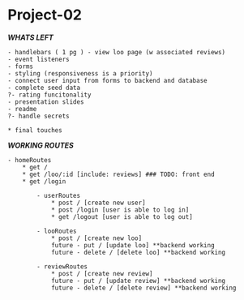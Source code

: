 # Project-02

<!-- TEAM DASHBOARD
    * updated 07:00a 4/6/21
    * task timeline + assignments at bottom -->

<!-- ISSUES --------->
<!-- Total: 13 ------>
<!-- Per Person: 4 -->
<!-- Per Day: 1.75 ----->
<!-- Days left: 2 --->


<!-- PSA: Comment your code and use console.logs for testing + leave them in there so others who are using that page can test as well. We will delete them before we submit -->

<!-- GIT:
    * start on your personal local branch
    - git pull *sync your local branch w your remote branch
    - git push *read CLI message - you may have to add + commit before pushing
    - git checkout main
    - git pull *sync your local main branch w remote main branch
    - git push
    - git checkout yourbranch
    - git merge main *merge updated local personal branch w your updated local main branch
    * resolve conflicts - usually accept incoming changes
    - git add, commit, push --->


<!-- Dependecies:
    - bcrypt 5.0.1- installed, working
    - connect-session-sequelize 7.1.1 - installed, working
    - dotenv 8.2.0- installed, questions about .env file when repo being pushed and pulled
    - express 4.17.1- installed, working
    - express-handlebars 5.3.0 - installed, working
    - express-session 1.17.1 - installed, working
    - mysql2 2.2.5 - installed, *handles promises differently than 'mysql'
    - nodemon - installed, working
    - s-haversine  - installed, working
    - sequelize 6.6.2 - installed, working
    - uniqid 5.3.0 - installed, *not used yet-->

<!--
X API /* { Brandon } */
X - what data are we able to pull from google maps and how will we be able to manipulate it?

X SEED INFO
#1  *FINISH /* pick up issue: { S and/or J } */

X - seed files need to be converted to js files and completed with information enough to present multiple locations and reviews /* { Janee + Kathryn } */
X - need to figure out exactly what information we need from each model, why + how we're using it, where we need to send it, etc.
    /* { Kathryn } */

X BCRYPT - working /* { Janee + Kathryn } */

#2 - HANDLEBARS (+ connect them to wherever they need to be connected to)
    /*{ Brandon } */
    /* { Kathryn assist if needed } */

#3 - CSS for handlebars files
        /* { Janee'} */
        /* { Sarehon } */

#4 - FORMS /* { Janee + Sarehon .then B + K } */

#5 - EVENT LISTENERS /* pick up issue: { Kathryn +/ Brandon } */

#6 - front end js functions to iterate through all of our api calls
    and connect user input to backend + database /* pick up issue: { Kathryn +/ Brandon } */
    * api calls can only be up to 75 per hour or something like that ** )

X   - main menu functionality  /* { Brandon } */

X - haversine function to render 20 mi radius based on user's current location /* { Kathryn } */

X - deploy to Heroku /* pick up issue: { Kathryn } */
        * boilerplate passport* tutor note
        * figure out how to access it from Heroku

#7 figure out how to remedy the git guardian secret thing // save for last // handling secrets is a project requirement

#8 - readme /* pick up issue: { Sarehon } */

#9 - presentation  /* { Sarehon } */
    - slides
    - timing
    - meet presentation requirements


*** NOT MVP - rating functionality *front end js /* { B or K } */
*** NOT MVP - favorites and trip boards/saved // save for last
*** NOT MVP - user customization optiions like themes, light/dark switch, etc
    ^^^^^^^ - could be presented as future considerations


<!-- TECHNOLOGIES
    - css framework - materialize
    - mysql (sequelize(ORM), + professional appearing seed files)
    - express (handlebars.js)
    - node.js (dotenv, bcrypt)
    - heroku (deployement)
    - encryption/authentication for access (bcrypt)

    DESIRED FUNCTIONALITY
    X- collaborative use between different users on project boards
    X- third party api that gives us location data
    X- log in functionality
    X- main menu functionality
    x- review functionality // *** CHECK review connected to loo ***
    X- add new loo (includes location) functionality
    * save favorites funcitonality
    * search history or recent searches
    X- professional appearance
    - responsive UI
    - rating functionality
    - buttons for update + delete user, loos, reviews

    NEXT LEVEL EXTRAS
    - add user likes to Reviews
    - comment on reviews
    - favorites + pinboards
    - user customization optiions ( themes, light/dark switch, etc )
    - weather api for homepage greeting/banner
    - automated scroll + transitions
    - update user, delete user

    CHALLENGES + UNCHARTED TERRITORIES
    - Google Maps API
    - materialize css framework
    - handlebars framework
    - project scale
    - communication due to schedules


TIMELINE

    - Tues: X
        x- project idea { Janee' }
        x- user story + wireframe { Kathryn }
        x- file structure, repo set up, install dependencies { Kathryn }
    - Thurs: X
        x- server + models { Janee' }
        x- config/connection { Brandon }
        x- server running { Kathryn }
    - Fri: X
        x- solidify needed data to be included in models + seeds { Kathryn }
        x- solidify API { Brandon }
        x- models + seed structure { J + K }
        x- create user logins, cookies, and properly encrypt information { B + K }
        x- begin responsive styling { Janee' }
    - Sat: X
        x- configure main menu functionality { Brandon }
    - Sun: X
        x- overflow
    - Mon: X
        x- overflow
    - Tues: X
        x- assess where we're at and make a game plan for achieving desired final product
    - Wed: X
        x- get haversine function working { Kathryn }
        x- finish back end routes { Kathryn }
    - Thurs: X
        x- presentation plan { Sarehon }
        x- presentation runthrough { All }
        x- heroku setup { Kathryn }


    - Fri: 1
        - views IN PROGRESS { Brandon + Kathryn }
        - finish font end routes { K + B }
        - styling { Sarehon + Janee' }
        - finish forms { K }
        - finish seed data { Janee + Sarehon }
        - complete MVP { ALL }
        - README { Sarehon }
        - commit final changes { ALL }
        - final touches { ALL }
        - presentation slides { Sarehon }

        FUTURE CONSIDERATIONS:
            - configure save favorites + search history functionality
            - photos and/or themes, light/dark switch, etc

    - Sat: 0
        - PRESENT { ALL }

    -->

***WHATS LEFT***


    - handlebars ( 1 pg ) - view loo page (w associated reviews)
    - event listeners
    - forms
    - styling (responsiveness is a priority)
    - connect user input from forms to backend and database
    - complete seed data
    ?- rating funcitonality
    - presentation slides
    - readme
    ?- handle secrets

    * final touches

***WORKING ROUTES***

    - homeRoutes
        * get /
        * get /loo/:id [include: reviews] ### TODO: front end
        * get /login

            - userRoutes
                * post / [create new user]
                * post /login [user is able to log in]
                * get /logout [user is able to log out]

            - looRoutes
                * post / [create new loo]
                future - put / [update loo] **backend working
                future - delete / [delete loo] **backend working

            - reviewRoutes
                * post / [create new review]
                future - put / [update review] **backend working
                future - delete / [delete review] **backend working

<!-- APP STRUCTURE
    - login redirects to homepage
    - homepage renders
        - loodata (haversine - 20 mi radius)
        - map (view buttons render selected loo + reviews)
        - add new loo in menu - modal form
            *redirect to selected loo + reviews - rendering newly reviewed loo
        * add new review in menu - how do we know which loo we're reviewing? loop through loo data?
            ***how to connect it to specific loo? OR delete from menu and only render on selected_loo+reviews page
        - selected loo + reviews hbs
            *loo: id + reviews for that loo
            - new review button - modal form
                *redirect to selected loo + render new review

    - api routes
        - map view - location pinpoints clickable to render "selected loo modal" which will scroll down to reviews
            * at top of reviews there will be a button to leave a review and modal form to leave review.
            - on map.hbs there will be a button to add new loo w pop up modal form to add a new loo
                - this will redirect to "selected loo modal" rendering the loo that was just added
    - -->

